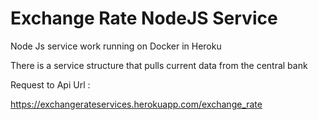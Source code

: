 # Exchange Rate NodeJS Service

Node Js service work running on Docker in Heroku

There is a service structure that pulls current data from the central bank

Request to Api Url :

https://exchangerateservices.herokuapp.com/exchange_rate

